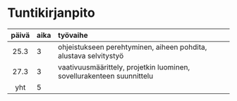 # Tuntikirjanpito

| päivä | aika | työvaihe  |
| :----:|:-----| :-----|
|25.3 | 3    | ohjeistukseen perehtyminen, aiheen pohdita, alustava selvitystyö |
|27.3 | 3    | vaativuusmäärittely, projetkin luominen, sovellurakenteen suunnittelu |
| yht   | 5   | | 

